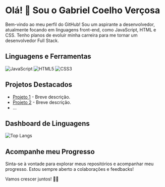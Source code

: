# Olá! 👋 Sou o Gabriel Coelho Verçosa

Bem-vindo ao meu perfil do GitHub! Sou um aspirante a desenvolvedor, atualmente focando em linguagens front-end, como JavaScript, HTML e CSS. Tenho planos de evoluir minha carreira para me tornar um desenvolvedor Full Stack.

## Linguagens e Ferramentas

![JavaScript](https://img.shields.io/badge/JavaScript-F7DF1E?style=for-the-badge&logo=javascript&logoColor=black)
![HTML5](https://img.shields.io/badge/HTML5-E34F26?style=for-the-badge&logo=html5&logoColor=white)
![CSS3](https://img.shields.io/badge/CSS3-1572B6?style=for-the-badge&logo=css3&logoColor=white)

## Projetos Destacados

- [Projeto 1](link_do_projeto_1) - Breve descrição.
- [Projeto 2](link_do_projeto_2) - Breve descrição.
- ...

## Dashboard de Linguagens

![Top Langs](https://github-readme-stats.vercel.app/api/top-langs/?username=gabrielvercosa&layout=compact&theme=dark)

## Acompanhe meu Progresso

Sinta-se à vontade para explorar meus repositórios e acompanhar meu progresso. Estou sempre aberto a colaborações e feedbacks!

Vamos crescer juntos! 🚀✨
